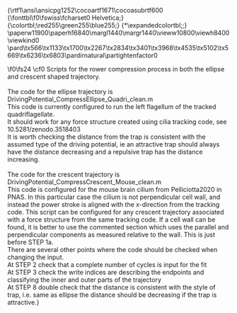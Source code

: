 {\rtf1\ansi\ansicpg1252\cocoartf1671\cocoasubrtf600
{\fonttbl\f0\fswiss\fcharset0 Helvetica;}
{\colortbl;\red255\green255\blue255;}
{\*\expandedcolortbl;;}
\paperw11900\paperh16840\margl1440\margr1440\vieww10800\viewh8400\viewkind0
\pard\tx566\tx1133\tx1700\tx2267\tx2834\tx3401\tx3968\tx4535\tx5102\tx5669\tx6236\tx6803\pardirnatural\partightenfactor0

\f0\fs24 \cf0 Scripts for the rower compression process in both the ellipse and crescent shaped trajectory.\
\
The code for the ellipse trajectory is DrivingPotential_CompressEllipse_Quadri_clean.m\
This code is currently configured to run the left flagellum of the tracked quadriflagellate.\
It should work for any force structure created using cilia tracking code, see 10.5281/zenodo.3518403\
It is worth checking the distance from the trap is consistent with the assumed type of the driving potential, ie an attractive trap should always have the distance decreasing and a repulsive trap has the distance increasing. \
\
The code for the crescent trajectory is DrivingPotential_CompressCrescent_Mouse_clean.m\
This code is configured for the mouse brain cilium from Pelliciotta2020 in PNAS. In this particular case the cilium is not perpendicular cell wall, and instead the power stroke is aligned with the x-direction from the tracking code. This script can be configured for any crescent trajectory associated with a force structure from the same tracking code. If a cell wall can be found, it is better to use the commented section which uses the parallel and perpendicular components as measured relative to the wall. This is just before STEP 1a.\
There are several other points where the code should be checked when changing the input.\
At STEP 2 check that a complete number of cycles is input for the fit\
At STEP 3 check the write indices are describing the endpoints and classifying the inner and outer parts of the trajectory\
At STEP 8 double check that the distance is consistent with the style of trap, i.e. same as ellipse the distance should be decreasing if the trap is attractive.}